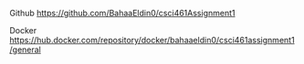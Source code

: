 
Github
https://github.com/BahaaEldin0/csci461Assignment1



Docker
https://hub.docker.com/repository/docker/bahaaeldin0/csci461assignment1/general
